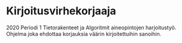 # Kirjoitusvirhekorjaaja
2020 Periodi 1 Tietorakenteet ja Algoritmit aineopintojen harjoitustyö. Ohjelma joka ehdottaa korjauksia väärin kirjoitettuihin sanoihin.
